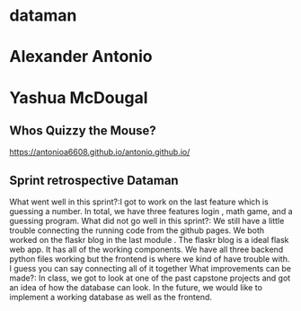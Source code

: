 # dataman
# Alexander Antonio 
# Yashua McDougal

Whos Quizzy the Mouse?
-------------------
https://antonioa6608.github.io/antonio.github.io/

Sprint retrospective  Dataman
------------------------------
What went well in this sprint?:I got to work on the last feature which is  guessing a number. In total, we have three features login , math game, and a guessing program. 
What did not go well in this sprint?: We still have a little trouble connecting the running  code from the github pages. We both worked on the flaskr blog in the last module . The flaskr blog is a ideal flask web app. It has all of the working components. We have all three backend python files working but the frontend is where we kind of have trouble with. I guess you can say connecting all of it  together 
What improvements can be made?: In class, we got to look at one of the past capstone projects and got an idea of how the database can look. In the future, we would like to implement a working database as well as the frontend. 





